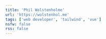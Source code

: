 ```yaml
---
title: 'Phil Wolstenholme'
url: 'https://wolstenhol.me'
tags: ['web developer', 'tailwind', 'vue']
nsfw: false
rss: false
---
```

